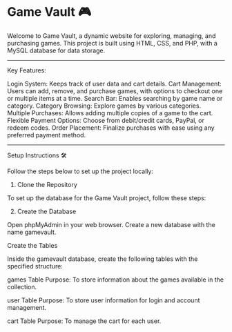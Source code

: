 # Game Vault 🎮

Welcome to Game Vault, a dynamic website for exploring, managing, and purchasing games. This project is built using HTML, CSS, and PHP, with a MySQL database for data storage. 

---

Key Features:

Login System: Keeps track of user data and cart details.
Cart Management: Users can add, remove, and purchase games, with options to checkout one or multiple items at a time.
Search Bar: Enables searching by game name or category.
Category Browsing: Explore games by various categories.
Multiple Purchases: Allows adding multiple copies of a game to the cart.
Flexible Payment Options: Choose from debit/credit cards, PayPal, or redeem codes.
Order Placement: Finalize purchases with ease using any preferred payment method.

---

Setup Instructions 🛠️

Follow the steps below to set up the project locally:

1. Clone the Repository

To set up the database for the Game Vault project, follow these steps:

2. Create the Database

Open phpMyAdmin in your web browser.
Create a new database with the name gamevault.

Create the Tables

Inside the gamevault database, create the following tables with the specified structure:

games Table
Purpose: To store information about the games available in the collection.

user Table
Purpose: To store user information for login and account management.

cart Table
Purpose: To manage the cart for each user.
